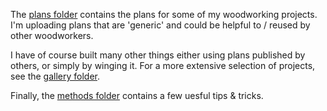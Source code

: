 The [plans folder](plans/) contains the plans for some of my woodworking
projects. I'm uploading plans that are 'generic' and could be helpful to /
reused by other woodworkers.

I have of course
built many other things either using plans published by others, or simply by
winging it. For a more extensive selection of projects, see the [gallery
folder](gallery/).

Finally, the [methods folder](methods) contains a few uesful tips & tricks.
